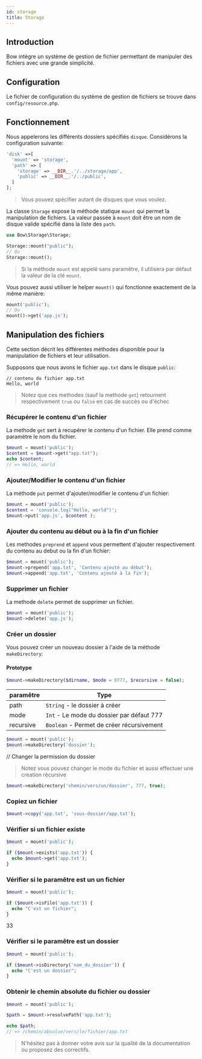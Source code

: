 ```yaml
---
id: storage
title: Storage
---
```


## Introduction

Bow intègre un système de gestion de fichier permettant de manipuler des fichiers avec une grande simplicité.

## Configuration

Le fichier de configuration du système de gestion de fichiers se trouve dans `config/resource.php`.

## Fonctionnement

Nous appelerons les différents dossiers spécifiés `disque`.
Considérons la configuration suivante:

```php
'disk' =>[
  'mount' => 'storage',
  'path' => [
    'storage' => __DIR__.'/../storage/app',
    'public' => __DIR__.'/../public',
  ]
];
```

> Vous pouvez spécifier autant de disques que vous voulez.

La classe `Storage` expose la méthode statique `mount` qui permet la manipulation de fichiers. La valeur passée à `mount` doit être un nom de disque valide spécifié dans la liste des `path`.

```php
use Bow\Storage\Storage;

Storage::mount("public");
// Ou
Storage::mount();
```

> Si la méthode `mount` est appelé sans paramêtre, il utilisera par défaut la valeur de la clé `mount`.

Vous pouvez aussi utiliser le helper `mount()` qui fonctionne exactement de la même manière:

```php
mount('public');
// Ou
mount()->get('app.js');
```

## Manipulation des fichiers

Cette section décrit les différentes méthodes disponible pour la manipulation de fichiers et leur utilisation.

Supposons que nous avons le fichier `app.txt` dans le disque `public`:

```plain
// contenu du fichier app.txt
Hello, world
```

> Notez que ces methodes (sauf la methode `get`) retournent respectivement `true` ou `false` en cas de succès ou d'échec

### Récupérer le contenu d'un fichier

La methode `get` sert à recupérer le contenu d'un fichier. Elle prend comme paramètre le nom du fichier.

```php
$mount = mount('public');
$content = $mount->get("app.txt");
echo $content;
// => Hello, world
```

### Ajouter/Modifier le contenu d'un fichier

La méthode `put` permet d'ajouter/modifier le contenu d'un fichier:

```php
$mount = mount('public');
$content = 'console.log("Hello, world")';
$mount->put('app.js', $content );
```

### Ajouter du contenu au début ou à la fin d'un fichier

Les methodes `preprend` et `append` vous permettent d'ajouter respectivement du contenu au debut ou la fin d'un fichier:

```php
$mount = mount('public');
$mount->prepend('app.txt', 'Contenu ajouté au début');
$mount->append('app.txt', 'Contenu ajouté à la fin');
```

### Supprimer un fichier

La methode `delete` permet de supprimer un fichier.

```php
$mount = mount('public');
$mount->delete('app.js');
```

### Créer un dossier

Vous pouvez créer un nouveau dossier à l'aide de la méthode `makeDirectory`:

#### Prototype

```php
$mount->makeDirectory($dirname, $mode = 0777, $recursive = false);
```

| paramêtre | Type |
|----------|------|
| path | `String` - le dossier à créer |
| mode | `Int` - Le mode du dossier par défaut 777 |
| recursive | `Boolean` - Permet de créer récursivement |

```php
$mount = mount('public');
$mount->makeDirectory('dossier');
```

// Changer la permission du dossier
> Notez vous pouvez changer le mode du fichier et aussi effectuer une creation récursive

```php
$mount->makeDirectory('chemin/vers/un/dossier', 777, true);
```

### Copiez un fichier

```php
$mount->copy('app.txt', 'sous-dossier/app.txt');
```

### Vérifier si un fichier existe

```php
$mount = mount('public');

if ($mount->exists('app.txt')) {
  echo $mount->get('app.txt');
}
```

### Vérifier si le paramêtre est un un fichier

```php
$mount = mount('public');

if ($mount->isFile('app.txt')) {
  echo "C'est un fichier";
}
```

33

### Vérifier si le paramêtre est un dossier

```php
$mount = mount('public');

if ($mount->isDirectory('nom_du_dossier')) {
  echo "C'est un dossier";
}
```

### Obtenir le chemin absolute du fichier ou dossier

```php
$mount = mount('public');

$path = $mount->resolvePath('app.txt');

echo $path;
// => /chemin/absolue/vers/le/fichier/app.txt
```

> N'hésitez pas à donner votre avis sur la qualité de la documentation ou proposez des correctifs.